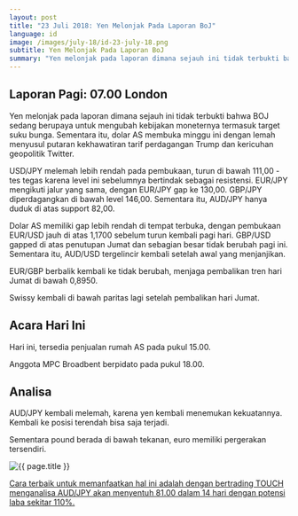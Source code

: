 ```yaml
---
layout: post
title: "23 Juli 2018: Yen Melonjak Pada Laporan BoJ"
language: id
image: /images/july-18/id-23-july-18.png
subtitle: Yen Melonjak Pada Laporan BoJ
summary: "Yen melonjak pada laporan dimana sejauh ini tidak terbukti bahwa BOJ sedang berupaya untuk mengubah kebijakan moneternya termasuk target suku bunga"
---
```

## Laporan Pagi: 07.00 London

Yen melonjak pada laporan dimana sejauh ini tidak terbukti bahwa BOJ sedang berupaya untuk mengubah kebijakan moneternya termasuk target suku bunga. Sementara itu, dolar AS membuka minggu ini dengan lemah menyusul putaran kekhawatiran tarif perdagangan Trump dan kericuhan geopolitik Twitter.

USD/JPY melemah lebih rendah pada pembukaan, turun di bawah 111,00 - tes tegas karena level ini sebelumnya bertindak sebagai resistensi. EUR/JPY mengikuti jalur yang sama, dengan EUR/JPY gap ke 130,00. GBP/JPY diperdagangkan di bawah level 146,00. Sementara itu, AUD/JPY hanya duduk di atas support 82,00.

Dolar AS memiliki gap lebih rendah di tempat terbuka, dengan pembukaan EUR/USD jauh di atas 1,1700 sebelum turun kembali pagi hari. GBP/USD gapped di atas penutupan Jumat dan sebagian besar tidak berubah pagi ini. Sementara itu, AUD/USD tergelincir kembali setelah awal yang menjanjikan.

EUR/GBP berbalik kembali ke tidak berubah, menjaga pembalikan tren hari Jumat di bawah 0,8950.

Swissy kembali di bawah paritas lagi setelah pembalikan hari Jumat.

## Acara Hari Ini

Hari ini, tersedia penjualan rumah AS pada pukul 15.00.

Anggota MPC Broadbent berpidato pada pukul 18.00.

## Analisa

AUD/JPY kembali melemah, karena yen kembali menemukan kekuatannya. Kembali ke posisi terendah bisa saja terjadi.

Sementara pound berada di bawah tekanan, euro memiliki pergerakan tersendiri.

<img src="{{ site.url }}/images/july-18/id-23-july-18.png" alt="{{ page.title }}" title="{{ page.title }}">

<a href="%LINK%%currency=USD&market=forex&underlying=frxAUDJPY&formname=touchnotouch&duration_amount=14&duration_units=d&amount=10&amount_type=stake&expiry_type=duration&barrier=81.00" target="_blank" rel="noopener noreferrer nofollow">Cara terbaik untuk memanfaatkan hal ini adalah dengan bertrading TOUCH menganalisa AUD/JPY akan menyentuh 81.00 dalam 14 hari dengan potensi laba sekitar 110%.</a>
